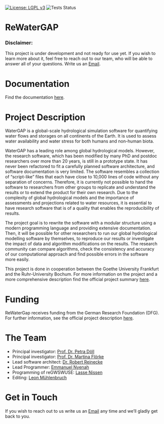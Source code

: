 [![License: LGPL v3](https://img.shields.io/badge/License-LGPL_v3-blue.svg)](https://www.gnu.org/licenses/lgpl-3.0)
![Tests Status](https://github.com/HydrologyFrankfurt/ReWaterGAP/actions/workflows/unit_test.yml/badge.svg)

# ReWaterGAP

### Disclaimer: 
This project is under development and not ready for use yet. If you wish to learn more about it, feel free to reach out to our team, who will be able to answer all of your questions. Write us an [Email](mailto:Nyenah@em.uni-frankfurt.de).

# Documentation
Find the documentation [here](https://hydrologyfrankfurt.github.io/ReWaterGAP/).

# Project Description
WaterGAP is a global-scale hydrological simulation software for quantifying water flows and storages on all continents of the Earth. It is used to assess water availability and water stress for both humans and non-human biota.

WaterGAP has a leading role among global hydrological models. However, the research software, which has been modified by many PhD and postdoc researchers over more than 20 years, is still in a prototype state. It has never been refactored to fit a carefully planned software architecture, and software documentation is very limited. The software resembles a collection of “script-like” files that each have close to 10,000 lines of code without any separation of concerns. Therefore, it is currently not possible to hand the software to researchers from other groups to replicate and understand the results or to extend the product for their own research. Due to the complexity of global hydrological models and the importance of assessments and projections related to water resources, it is essential to have research software that is of a quality that enables the reproducibility of results.

The project goal is to rewrite the software with a modular structure using a modern programming language and providing extensive documentation.
Then, it will be possible for other researchers to run our global hydrological modelling software by themselves, to reproduce our results or investigate the impact of data and algorithm modifications on the results. The research community can compare algorithms, check the consistency and accuracy of our computational approach and find possible errors in the software more easily.

This project is done in cooperation between the Goethe University Frankfurt and the Ruhr-University Bochum.
For more information on the project and a more comprehensive description find the official project summary [here](https://www.uni-frankfurt.de/109439580/Towards_a_sustainable_utilization_of_the_global_hydrological_modelling_software_WaterGAP).

# Funding
ReWaterGap receives funding from the German Research Foundation (DFG). For further information, see the official project description
[here](https://gepris.dfg.de/gepris/projekt/443183317?language=en).

# The Team
- Principal investigator: [Prof. Dr. Petra Döll](https://www.uni-frankfurt.de/45217719/Univ__Prof__Dr__rer__nat__habil__Petra_D%C3%B6ll)
- Principal investigator: [Prof. Dr. Martina Flörke](https://www.hydrology.ruhr-uni-bochum.de/hydro/lehrstuhl/mitarbeiter/floerke.html.de)
- Lead software architect: [Dr. Robert Reinecke](https://github.com/rreinecke)
- Lead Programmer: [Emmanuel Nyenah](https://github.com/nyenah)
- Programming of reGWSWUSE: [Lasse Nissen](https://github.com/ln13foqy)
- Editing: [Leon Mühlenbruch](https://github.com/Leon-Muehlenbruch)

# Get in Touch
If you wish to reach out to us write us an [Email](mailto:Nyenah@em.uni-frankfurt.de) any time and we’ll gladly get back to you.
